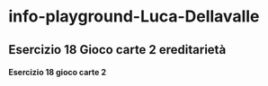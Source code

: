 # info-playground-Luca-Dellavalle

## Esercizio 18 Gioco carte 2 ereditarietà
 
#### Esercizio 18 gioco carte 2
